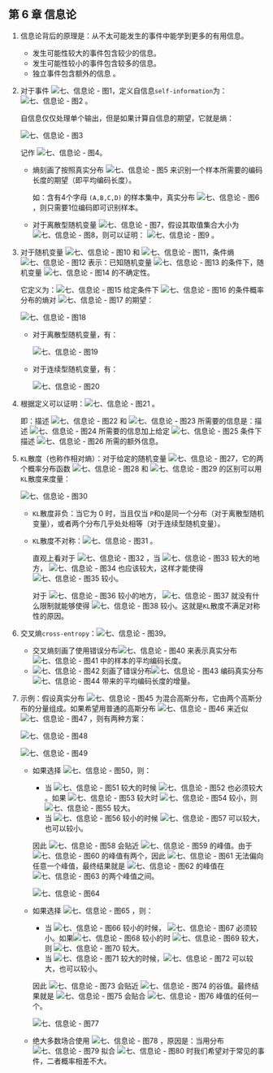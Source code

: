 ## 第 6 章 信息论

1. 信息论背后的原理是：从不太可能发生的事件中能学到更多的有用信息。

   - 发生可能性较大的事件包含较少的信息。
   - 发生可能性较小的事件包含较多的信息。
   - 独立事件包含额外的信息 。

2. 对于事件 ![七、信息论 - 图1](https://gitee.com/wugenqiang/PictureBed/raw/master/NoteBook/20200619125726.svg)，定义自信息`self-information`为：![七、信息论 - 图2](https://gitee.com/wugenqiang/PictureBed/raw/master/NoteBook/20200619144728.svg) 。

   自信息仅仅处理单个输出，但是如果计算自信息的期望，它就是熵：

   ![七、信息论 - 图3](https://gitee.com/wugenqiang/PictureBed/raw/master/NoteBook/20200619144731.svg)

   记作 ![七、信息论 - 图4](https://gitee.com/wugenqiang/PictureBed/raw/master/NoteBook/20200619144734.svg)。

   - 熵刻画了按照真实分布 ![七、信息论 - 图5](https://gitee.com/wugenqiang/PictureBed/raw/master/NoteBook/20200619144737.svg) 来识别一个样本所需要的编码长度的期望（即平均编码长度）。

     如：含有4个字母 `(A,B,C,D)` 的样本集中，真实分布 ![七、信息论 - 图6](https://gitee.com/wugenqiang/PictureBed/raw/master/NoteBook/20200619144742.svg)，则只需要1位编码即可识别样本。

   - 对于离散型随机变量 ![七、信息论 - 图7](https://gitee.com/wugenqiang/PictureBed/raw/master/NoteBook/20200619144746.svg)，假设其取值集合大小为 ![七、信息论 - 图8](https://gitee.com/wugenqiang/PictureBed/raw/master/NoteBook/20200619144750.svg)，则可以证明： ![七、信息论 - 图9](https://gitee.com/wugenqiang/PictureBed/raw/master/NoteBook/20200619144753.svg) 。

3. 对于随机变量 ![七、信息论 - 图10](https://gitee.com/wugenqiang/PictureBed/raw/master/NoteBook/20200619144756.svg) 和 ![七、信息论 - 图11](https://gitee.com/wugenqiang/PictureBed/raw/master/NoteBook/20200619144800.svg)，条件熵 ![七、信息论 - 图12](https://gitee.com/wugenqiang/PictureBed/raw/master/NoteBook/20200619144803.svg) 表示：已知随机变量 ![七、信息论 - 图13](https://gitee.com/wugenqiang/PictureBed/raw/master/NoteBook/20200619144806.svg) 的条件下，随机变量 ![七、信息论 - 图14](https://gitee.com/wugenqiang/PictureBed/raw/master/NoteBook/20200619144810.svg) 的不确定性。

   它定义为：![七、信息论 - 图15](https://gitee.com/wugenqiang/PictureBed/raw/master/NoteBook/20200619144814.svg) 给定条件下 ![七、信息论 - 图16](https://gitee.com/wugenqiang/PictureBed/raw/master/NoteBook/20200619144817.svg) 的条件概率分布的熵对 ![七、信息论 - 图17](https://gitee.com/wugenqiang/PictureBed/raw/master/NoteBook/20200619144821.svg) 的期望：

   ![七、信息论 - 图18](https://gitee.com/wugenqiang/PictureBed/raw/master/NoteBook/20200619144824.svg)

   - 对于离散型随机变量，有：

     ![七、信息论 - 图19](https://gitee.com/wugenqiang/PictureBed/raw/master/NoteBook/20200619144827.svg)

   - 对于连续型随机变量，有：

     ![七、信息论 - 图20](https://gitee.com/wugenqiang/PictureBed/raw/master/NoteBook/20200619144830.svg)

4. 根据定义可以证明：![七、信息论 - 图21](https://gitee.com/wugenqiang/PictureBed/raw/master/NoteBook/20200619144834.svg) 。

   即：描述 ![七、信息论 - 图22](https://gitee.com/wugenqiang/PictureBed/raw/master/NoteBook/20200619144838.svg) 和 ![七、信息论 - 图23](https://gitee.com/wugenqiang/PictureBed/raw/master/NoteBook/20200619144841.svg) 所需要的信息是：描述 ![七、信息论 - 图24](https://gitee.com/wugenqiang/PictureBed/raw/master/NoteBook/20200619144844.svg) 所需要的信息加上给定 ![七、信息论 - 图25](https://gitee.com/wugenqiang/PictureBed/raw/master/NoteBook/20200619144847.svg) 条件下描述 ![七、信息论 - 图26](https://gitee.com/wugenqiang/PictureBed/raw/master/NoteBook/20200619144851.svg) 所需的额外信息。

5. `KL`散度（也称作相对熵）：对于给定的随机变量 ![七、信息论 - 图27](https://gitee.com/wugenqiang/PictureBed/raw/master/NoteBook/20200619144854.svg)，它的两个概率分布函数 ![七、信息论 - 图28](https://gitee.com/wugenqiang/PictureBed/raw/master/NoteBook/20200619144858.svg) 和 ![七、信息论 - 图29](https://gitee.com/wugenqiang/PictureBed/raw/master/NoteBook/20200619144901.svg) 的区别可以用 `KL`散度来度量：

   ![七、信息论 - 图30](https://gitee.com/wugenqiang/PictureBed/raw/master/NoteBook/20200619144905.svg)

   - `KL`散度非负：当它为 0 时，当且仅当 `P`和`Q`是同一个分布（对于离散型随机变量），或者两个分布几乎处处相等（对于连续型随机变量）。

   - `KL`散度不对称：![七、信息论 - 图31](https://gitee.com/wugenqiang/PictureBed/raw/master/NoteBook/20200619144911.svg) 。

     直观上看对于 ![七、信息论 - 图32](https://gitee.com/wugenqiang/PictureBed/raw/master/NoteBook/20200619144914.svg) ，当 ![七、信息论 - 图33](https://gitee.com/wugenqiang/PictureBed/raw/master/NoteBook/20200619144917.svg) 较大的地方， ![七、信息论 - 图34](https://gitee.com/wugenqiang/PictureBed/raw/master/NoteBook/20200619144921.svg) 也应该较大，这样才能使得 ![七、信息论 - 图35](https://gitee.com/wugenqiang/PictureBed/raw/master/NoteBook/20200619144925.svg) 较小。

     对于 ![七、信息论 - 图36](https://gitee.com/wugenqiang/PictureBed/raw/master/NoteBook/20200619144928.svg) 较小的地方， ![七、信息论 - 图37](https://gitee.com/wugenqiang/PictureBed/raw/master/NoteBook/20200619144931.svg) 就没有什么限制就能够使得 ![七、信息论 - 图38](https://gitee.com/wugenqiang/PictureBed/raw/master/NoteBook/20200619144934.svg) 较小。这就是`KL`散度不满足对称性的原因。

6. 交叉熵`cross-entropy`：![七、信息论 - 图39](https://gitee.com/wugenqiang/PictureBed/raw/master/NoteBook/20200619144939.svg)。

   - 交叉熵刻画了使用错误分布![七、信息论 - 图40](https://gitee.com/wugenqiang/PictureBed/raw/master/NoteBook/20200619144944.svg) 来表示真实分布 ![七、信息论 - 图41](https://gitee.com/wugenqiang/PictureBed/raw/master/NoteBook/20200619144947.svg) 中的样本的平均编码长度。
   - ![七、信息论 - 图42](https://gitee.com/wugenqiang/PictureBed/raw/master/NoteBook/20200619144950.svg) 刻画了错误分布![七、信息论 - 图43](https://gitee.com/wugenqiang/PictureBed/raw/master/NoteBook/20200619144953.svg) 编码真实分布 ![七、信息论 - 图44](https://gitee.com/wugenqiang/PictureBed/raw/master/NoteBook/20200619144956.svg) 带来的平均编码长度的增量。

7. 示例：假设真实分布 ![七、信息论 - 图45](https://gitee.com/wugenqiang/PictureBed/raw/master/NoteBook/20200619145001.svg) 为混合高斯分布，它由两个高斯分布的分量组成。如果希望用普通的高斯分布 ![七、信息论 - 图46](https://gitee.com/wugenqiang/PictureBed/raw/master/NoteBook/20200619145007.svg) 来近似 ![七、信息论 - 图47](https://gitee.com/wugenqiang/PictureBed/raw/master/NoteBook/20200619145013.svg) ，则有两种方案：

   ![七、信息论 - 图48](https://gitee.com/wugenqiang/PictureBed/raw/master/NoteBook/20200619145020.svg)

   ![七、信息论 - 图49](https://gitee.com/wugenqiang/PictureBed/raw/master/NoteBook/20200619145024.jpeg)

   - 如果选择 ![七、信息论 - 图50](https://gitee.com/wugenqiang/PictureBed/raw/master/NoteBook/20200619145245.svg)，则：

     - 当 ![七、信息论 - 图51](https://gitee.com/wugenqiang/PictureBed/raw/master/NoteBook/20200619145249.svg) 较大的时候 ![七、信息论 - 图52](https://gitee.com/wugenqiang/PictureBed/raw/master/NoteBook/20200619145251.svg) 也必须较大 。如果 ![七、信息论 - 图53](https://gitee.com/wugenqiang/PictureBed/raw/master/NoteBook/20200619145254.svg) 较大时 ![七、信息论 - 图54](https://gitee.com/wugenqiang/PictureBed/raw/master/NoteBook/20200619145256.svg) 较小，则 ![七、信息论 - 图55](https://gitee.com/wugenqiang/PictureBed/raw/master/NoteBook/20200619145300.svg) 较大。
     - 当 ![七、信息论 - 图56](https://gitee.com/wugenqiang/PictureBed/raw/master/NoteBook/20200619145304.svg) 较小的时候 ![七、信息论 - 图57](https://gitee.com/wugenqiang/PictureBed/raw/master/NoteBook/20200619145307.svg) 可以较大，也可以较小。

     因此 ![七、信息论 - 图58](https://gitee.com/wugenqiang/PictureBed/raw/master/NoteBook/20200619145310.svg) 会贴近 ![七、信息论 - 图59](https://gitee.com/wugenqiang/PictureBed/raw/master/NoteBook/20200619145314.svg) 的峰值。由于 ![七、信息论 - 图60](https://gitee.com/wugenqiang/PictureBed/raw/master/NoteBook/20200619145317.svg) 的峰值有两个，因此 ![七、信息论 - 图61](https://gitee.com/wugenqiang/PictureBed/raw/master/NoteBook/20200619145322.svg) 无法偏向任意一个峰值，最终结果就是 ![七、信息论 - 图62](https://gitee.com/wugenqiang/PictureBed/raw/master/NoteBook/20200619145326.svg) 的峰值在 ![七、信息论 - 图63](https://gitee.com/wugenqiang/PictureBed/raw/master/NoteBook/20200619145329.svg) 的两个峰值之间。

     ![七、信息论 - 图64](https://gitee.com/wugenqiang/PictureBed/raw/master/NoteBook/20200619145333.png)

   - 如果选择 ![七、信息论 - 图65](https://gitee.com/wugenqiang/PictureBed/raw/master/NoteBook/20200619145338.svg) ，则：

     - 当 ![七、信息论 - 图66](https://gitee.com/wugenqiang/PictureBed/raw/master/NoteBook/20200619145341.svg) 较小的时候， ![七、信息论 - 图67](https://gitee.com/wugenqiang/PictureBed/raw/master/NoteBook/20200619145344.svg) 必须较小。如果![七、信息论 - 图68](https://gitee.com/wugenqiang/PictureBed/raw/master/NoteBook/20200619145346.svg) 较小的时 ![七、信息论 - 图69](https://gitee.com/wugenqiang/PictureBed/raw/master/NoteBook/20200619145348.svg) 较大，则 ![七、信息论 - 图70](https://gitee.com/wugenqiang/PictureBed/raw/master/NoteBook/20200619145351.svg) 较大。
     - 当 ![七、信息论 - 图71](https://gitee.com/wugenqiang/PictureBed/raw/master/NoteBook/20200619145354.svg) 较大的时候，![七、信息论 - 图72](https://gitee.com/wugenqiang/PictureBed/raw/master/NoteBook/20200619145357.svg) 可以较大，也可以较小。

     因此 ![七、信息论 - 图73](https://gitee.com/wugenqiang/PictureBed/raw/master/NoteBook/20200619145400.svg) 会贴近 ![七、信息论 - 图74](https://gitee.com/wugenqiang/PictureBed/raw/master/NoteBook/20200619145403.svg) 的谷值。最终结果就是 ![七、信息论 - 图75](https://gitee.com/wugenqiang/PictureBed/raw/master/NoteBook/20200619145406.svg) 会贴合 ![七、信息论 - 图76](https://gitee.com/wugenqiang/PictureBed/raw/master/NoteBook/20200619145409.svg) 峰值的任何一个。

     ![七、信息论 - 图77](https://gitee.com/wugenqiang/PictureBed/raw/master/NoteBook/20200619145415.png)

   - 绝大多数场合使用 ![七、信息论 - 图78](https://gitee.com/wugenqiang/PictureBed/raw/master/NoteBook/20200619145424.svg) ，原因是：当用分布 ![七、信息论 - 图79](https://gitee.com/wugenqiang/PictureBed/raw/master/NoteBook/20200619145430.svg) 拟合 ![七、信息论 - 图80](https://gitee.com/wugenqiang/PictureBed/raw/master/NoteBook/20200619145433.svg) 时我们希望对于常见的事件，二者概率相差不大。

